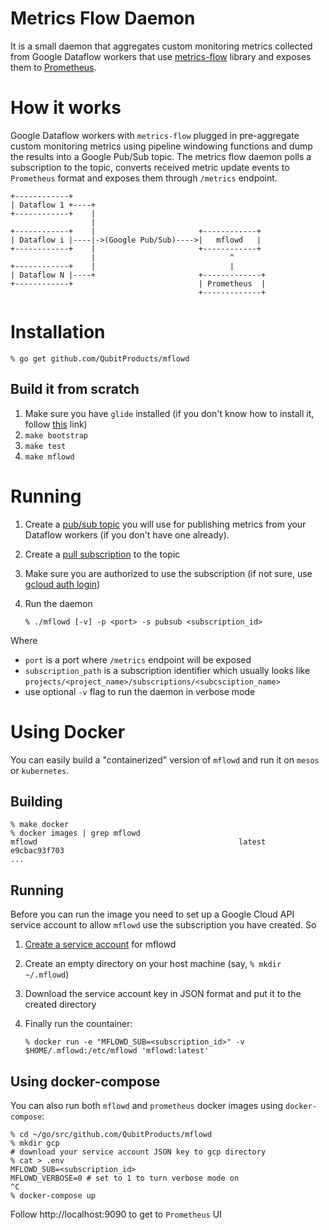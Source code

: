 # Metrics Flow Daemon

It is a small daemon that aggregates custom monitoring metrics collected from Google Dataflow workers that use [metrics-flow](https://github.com/QubitProducts/metics-flow) library and exposes them to [Prometheus](https://prometheus.io/).

# How it works

Google Dataflow workers with `metrics-flow` plugged in pre-aggregate custom monitoring metrics using pipeline windowing functions and dump
the results into a Google Pub/Sub topic. The metrics flow daemon polls a subscription to the topic, converts received metric update events to `Prometheus` format and exposes them through `/metrics` endpoint.


    +------------+                                                      
    | Dataflow 1 +----+                                                 
    +------------+    |                                                 
                      |                                                 
    +------------+    |                       +------------+            
    | Dataflow i |----|->(Google Pub/Sub)---->|   mflowd   |            
    +------------+    |                       +------------+            
                      |                              ^                  
    +------------+    |                              |                  
    | Dataflow N |----+                       +-------------+           
    +------------+                            | Prometheus  |           
                                              +-------------+           
                                                                   
                                                                    
                                                                                                                  
# Installation

    % go get github.com/QubitProducts/mflowd

## Build it from scratch

1. Make sure you have `glide` installed (if you don't know how to install it, follow [this](https://github.com/Masterminds/glide#install) link)
2. `make bootstrap`
3. `make test`
4. `make mflowd`

# Running

1. Create a [pub/sub topic](https://cloud.google.com/pubsub/docs/publisher#create) you will use for publishing metrics from your Dataflow workers (if you don't have one already).
2. Create a [pull subscription](https://cloud.google.com/pubsub/docs/pull) to the topic
3. Make sure you are authorized to use the subscription (if not sure, use [gcloud auth login](https://cloud.google.com/sdk/gcloud/reference/auth/login))
4. Run the daemon

       % ./mflowd [-v] -p <port> -s pubsub <subscription_id>

Where
* `port` is a port where `/metrics` endpoint will be exposed
* `subscription_path` is a subscription identifier which usually looks like `projects/<project_name>/subscriptions/<subcsciption_name>`
* use optional `-v` flag to run the daemon in verbose mode

# Using Docker 

You can easily build a "containerized" version of `mflowd` and run it on `mesos` or `kubernetes`. 

## Building

    % make docker
    % docker images | grep mflowd
    mflowd                                             latest                                            e9cbac93f703
    ...

## Running

Before you can run the image you need to set up a Google Cloud API service account to allow `mflowd` use the subscription you have created. So

1. [Create a service account](https://cloud.google.com/vision/docs/common/auth) for mflowd
2. Create an empty directory on your host machine (say, `% mkdir ~/.mflowd`)
3. Download the service account key in JSON format and put it to the created directory
4. Finally run the countainer:

       % docker run -e "MFLOWD_SUB=<subscription_id>" -v $HOME/.mflowd:/etc/mflowd 'mflowd:latest'

## Using docker-compose

You can also run both `mflowd` and `prometheus` docker images using `docker-compose`:

    % cd ~/go/src/github.com/QubitProducts/mflowd
    % mkdir gcp
    # download your service account JSON key to gcp directory
    % cat > .env
    MFLOWD_SUB=<subscription_id>
    MFLOWD_VERBOSE=0 # set to 1 to turn verbose mode on
    ^C
    % docker-compose up

Follow http://localhost:9090 to get to `Prometheus` UI
